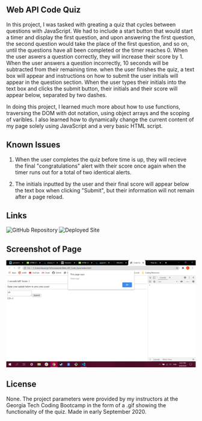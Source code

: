 ## Web API Code Quiz

In this project, I was tasked with greating a quiz that cycles between questions with JavaScript. We had to include a start button that would start a timer and display the first question, and upon answering the first question, the second question would take the place of the first question, and so on, until the questions have all been completed or the timer reaches 0. When the user aswers a question correctly, they will increase their score by 1. When the user answers a question incorrectly, 10 seconds will be subtracted from their remaining time. when the user finishes the quiz, a text box will appear and instructions on how to submit the user initials will appear in the question section. When the user types their initials into the text box and clicks the submit button, their initials and their score will appear below, separated by two dashes.

In doing this project, I learned much more about how to use functions, traversing the DOM with dot notation, using object arrays and the scoping of varibles. I also learned how to dynamically change the current content of my page solely using JavaScript and a very basic HTML script.

## Known Issues

1. When the user completes the quiz before time is up, they will recieve the final "congratulations" alert with their score once again when the timer runs out for a total of two identical alerts.

2. The initials inputted by the user and their final score will appear below the text box when clicking "Submit", but their information will not remain after a page reload.

## Links

![GitHub Repository](https://github.com/LNoeltner1/Web_API_Code_Quiz)
![Deployed Site](https://lnoeltner1.github.io/Web_API_Code_Quiz/)

## Screenshot of Page

![Screenshot](Screenshot11.png)

## License

None. The project parameters were provided by my instructors at the Georgia Tech Coding Bootcamp in the form of a .gif showing the functionality of the quiz. Made in early September 2020.
